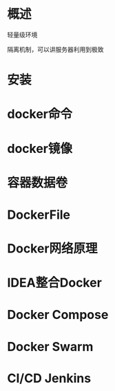 # 概述

轻量级环境

隔离机制，可以讲服务器利用到极致





# 安装



# docker命令



# docker镜像



# 容器数据卷



# DockerFile



# Docker网络原理



# IDEA整合Docker



# Docker Compose

# Docker Swarm



# CI/CD Jenkins

